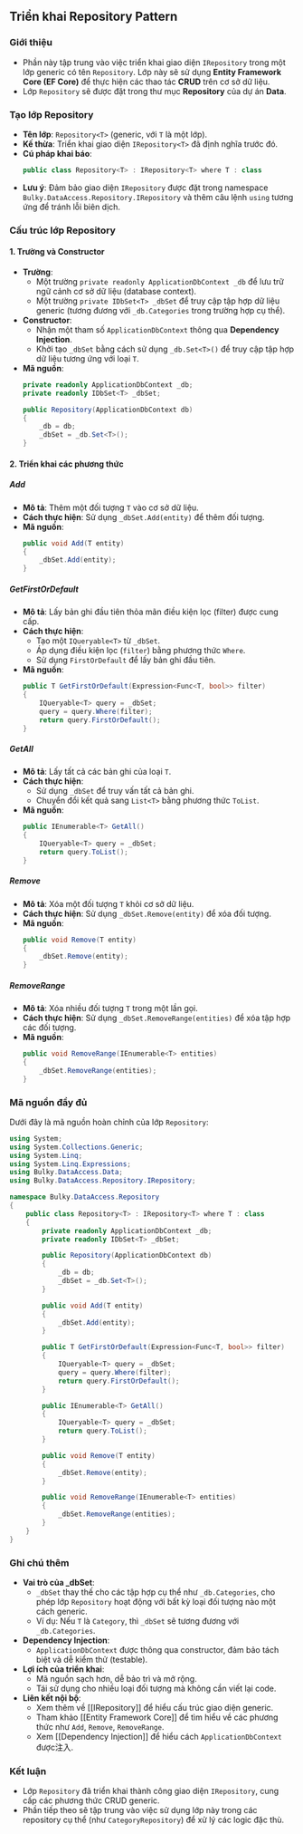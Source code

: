 ## Triển khai Repository Pattern

### Giới thiệu
- Phần này tập trung vào việc triển khai giao diện `IRepository` trong một lớp generic có tên `Repository`. Lớp này sẽ sử dụng **Entity Framework Core (EF Core)** để thực hiện các thao tác **CRUD** trên cơ sở dữ liệu.
- Lớp `Repository` sẽ được đặt trong thư mục **Repository** của dự án **Data**.

### Tạo lớp Repository
- **Tên lớp**: `Repository<T>` (generic, với `T` là một lớp).
- **Kế thừa**: Triển khai giao diện `IRepository<T>` đã định nghĩa trước đó.
- **Cú pháp khai báo**:
  ```csharp
  public class Repository<T> : IRepository<T> where T : class
  ```
- **Lưu ý**: Đảm bảo giao diện `IRepository` được đặt trong namespace `Bulky.DataAccess.Repository.IRepository` và thêm câu lệnh `using` tương ứng để tránh lỗi biên dịch.

### Cấu trúc lớp Repository
#### 1. Trường và Constructor
- **Trường**:
  - Một trường `private readonly ApplicationDbContext _db` để lưu trữ ngữ cảnh cơ sở dữ liệu (database context).
  - Một trường `private IDbSet<T> _dbSet` để truy cập tập hợp dữ liệu generic (tương đương với `_db.Categories` trong trường hợp cụ thể).
- **Constructor**:
  - Nhận một tham số `ApplicationDbContext` thông qua **Dependency Injection**.
  - Khởi tạo `_dbSet` bằng cách sử dụng `_db.Set<T>()` để truy cập tập hợp dữ liệu tương ứng với loại `T`.
- **Mã nguồn**:
  ```csharp
  private readonly ApplicationDbContext _db;
  private readonly IDbSet<T> _dbSet;

  public Repository(ApplicationDbContext db)
  {
      _db = db;
      _dbSet = _db.Set<T>();
  }
  ```

#### 2. Triển khai các phương thức
##### Add
- **Mô tả**: Thêm một đối tượng `T` vào cơ sở dữ liệu.
- **Cách thực hiện**: Sử dụng `_dbSet.Add(entity)` để thêm đối tượng.
- **Mã nguồn**:
  ```csharp
  public void Add(T entity)
  {
      _dbSet.Add(entity);
  }
  ```

##### GetFirstOrDefault
- **Mô tả**: Lấy bản ghi đầu tiên thỏa mãn điều kiện lọc (filter) được cung cấp.
- **Cách thực hiện**:
  - Tạo một `IQueryable<T>` từ `_dbSet`.
  - Áp dụng điều kiện lọc (`filter`) bằng phương thức `Where`.
  - Sử dụng `FirstOrDefault` để lấy bản ghi đầu tiên.
- **Mã nguồn**:
  ```csharp
  public T GetFirstOrDefault(Expression<Func<T, bool>> filter)
  {
      IQueryable<T> query = _dbSet;
      query = query.Where(filter);
      return query.FirstOrDefault();
  }
  ```

##### GetAll
- **Mô tả**: Lấy tất cả các bản ghi của loại `T`.
- **Cách thực hiện**:
  - Sử dụng `_dbSet` để truy vấn tất cả bản ghi.
  - Chuyển đổi kết quả sang `List<T>` bằng phương thức `ToList`.
- **Mã nguồn**:
  ```csharp
  public IEnumerable<T> GetAll()
  {
      IQueryable<T> query = _dbSet;
      return query.ToList();
  }
  ```

##### Remove
- **Mô tả**: Xóa một đối tượng `T` khỏi cơ sở dữ liệu.
- **Cách thực hiện**: Sử dụng `_dbSet.Remove(entity)` để xóa đối tượng.
- **Mã nguồn**:
  ```csharp
  public void Remove(T entity)
  {
      _dbSet.Remove(entity);
  }
  ```

##### RemoveRange
- **Mô tả**: Xóa nhiều đối tượng `T` trong một lần gọi.
- **Cách thực hiện**: Sử dụng `_dbSet.RemoveRange(entities)` để xóa tập hợp các đối tượng.
- **Mã nguồn**:
  ```csharp
  public void RemoveRange(IEnumerable<T> entities)
  {
      _dbSet.RemoveRange(entities);
  }
  ```

### Mã nguồn đầy đủ
Dưới đây là mã nguồn hoàn chỉnh của lớp `Repository`:

```csharp
using System;
using System.Collections.Generic;
using System.Linq;
using System.Linq.Expressions;
using Bulky.DataAccess.Data;
using Bulky.DataAccess.Repository.IRepository;

namespace Bulky.DataAccess.Repository
{
    public class Repository<T> : IRepository<T> where T : class
    {
        private readonly ApplicationDbContext _db;
        private readonly IDbSet<T> _dbSet;

        public Repository(ApplicationDbContext db)
        {
            _db = db;
            _dbSet = _db.Set<T>();
        }

        public void Add(T entity)
        {
            _dbSet.Add(entity);
        }

        public T GetFirstOrDefault(Expression<Func<T, bool>> filter)
        {
            IQueryable<T> query = _dbSet;
            query = query.Where(filter);
            return query.FirstOrDefault();
        }

        public IEnumerable<T> GetAll()
        {
            IQueryable<T> query = _dbSet;
            return query.ToList();
        }

        public void Remove(T entity)
        {
            _dbSet.Remove(entity);
        }

        public void RemoveRange(IEnumerable<T> entities)
        {
            _dbSet.RemoveRange(entities);
        }
    }
}
```

### Ghi chú thêm
- **Vai trò của _dbSet**:
  - `_dbSet` thay thế cho các tập hợp cụ thể như `_db.Categories`, cho phép lớp `Repository` hoạt động với bất kỳ loại đối tượng nào một cách generic.
  - Ví dụ: Nếu `T` là `Category`, thì `_dbSet` sẽ tương đương với `_db.Categories`.
- **Dependency Injection**:
  - `ApplicationDbContext` được thông qua constructor, đảm bảo tách biệt và dễ kiểm thử (testable).
- **Lợi ích của triển khai**:
  - Mã nguồn sạch hơn, dễ bảo trì và mở rộng.
  - Tái sử dụng cho nhiều loại đối tượng mà không cần viết lại code.
- **Liên kết nội bộ**:
  - Xem thêm về [[IRepository]] để hiểu cấu trúc giao diện generic.
  - Tham khảo [[Entity Framework Core]] để tìm hiểu về các phương thức như `Add`, `Remove`, `RemoveRange`.
  - Xem [[Dependency Injection]] để hiểu cách `ApplicationDbContext` được注入.

### Kết luận
- Lớp `Repository` đã triển khai thành công giao diện `IRepository`, cung cấp các phương thức CRUD generic.
- Phần tiếp theo sẽ tập trung vào việc sử dụng lớp này trong các repository cụ thể (như `CategoryRepository`) để xử lý các logic đặc thù.